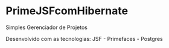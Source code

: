 PrimeJSFcomHibernate
====================

Simples Gerenciador de Projetos

Desenvolvido com as tecnologias: JSF - Primefaces - Postgres
